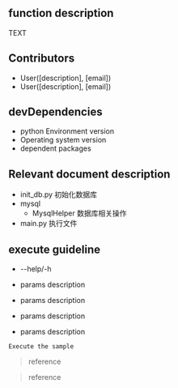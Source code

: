 function description
----------------------------------
TEXT

Contributors
----------------------------------
- User([description], [email])
- User([description], [email])

devDependencies
----------------------------------

- python Environment version
- Operating system version
- dependent packages

Relevant document description
----------------------------------
- init_db.py 初始化数据库
- mysql
    - MysqlHelper 数据库相关操作
- main.py 执行文件

execute guideline
----------------------------------
- --help/-h

- params description

- params description

- params description

- params description

`Execute the sample`

>reference

>reference